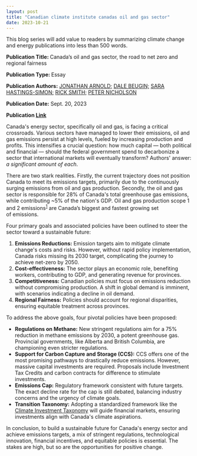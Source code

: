 ```yaml
---
layout: post
title: "Canadian climate institute canadas oil and gas sector"
date: 2023-10-21
---
```


<!-- wp:paragraph -->
<p>This blog series will add value to readers by summarizing climate change and energy publications into less than 500 words.</p>
<!-- /wp:paragraph -->

<!-- wp:paragraph -->
<p><strong>Publication Title: </strong>Canada’s oil and gas sector, the road to net zero and regional fairness</p>
<!-- /wp:paragraph -->

<!-- wp:paragraph -->
<p><strong>Publication Type: </strong>Essay</p>
<!-- /wp:paragraph -->

<!-- wp:paragraph -->
<p><strong>Publication Authors:</strong> <a href="https://climateinstitute.ca/people/jonathan-arnold/">JONATHAN ARNOLD</a><a href="https://climateinstitute.ca/people/dale-beugin/">;</a> <a href="https://climateinstitute.ca/people/dale-beugin/">DALE BEUGIN;</a> <a href="https://climateinstitute.ca/people/sara-hastings-simon/">SARA HASTINGS-SIMON</a><a href="https://climateinstitute.ca/people/rick-smith/">;</a> <a href="https://climateinstitute.ca/people/rick-smith/">RICK SMITH;</a> <a href="https://climateinstitute.ca/people/peter-nicholson/">PETER NICHOLSON</a></p>
<!-- /wp:paragraph -->

<!-- wp:paragraph -->
<p><strong>Publication Date:</strong> Sept. 20, 2023</p>
<!-- /wp:paragraph -->

<!-- wp:paragraph -->
<p><strong>Publication <a href="https://climateinstitute.ca/publications/canadas-oil-and-gas-sector-the-road-to-net-zero-and-regional-fairness/" target="_blank" rel="noreferrer noopener">Link</a></strong></p>
<!-- /wp:paragraph -->

<!-- wp:paragraph -->
<p>Canada's energy sector, specifically oil and gas, is facing a critical crossroads. Various sectors have managed to lower their emissions, oil and gas emissions persist at high levels, fueled by increasing production and profits. This intensifies a crucial question: how much capital — both political and financial — should the federal government spend to decarbonize a sector that international markets will eventually transform? Authors' answer: <em>a significant amount of each</em>.</p>
<!-- /wp:paragraph -->

<!-- wp:paragraph -->
<p>There are two stark realities. Firstly, the current trajectory does not position Canada to meet its emissions targets, primarily due to the continuously surging emissions from oil and gas production. Secondly, the oil and gas sector is responsible for 28% of Canada's total greenhouse gas emissions, while contributing ~5% of the nation's GDP. Oil and gas production scope 1 and 2 emissions<sup data-fn="c1a1f079-bcba-4c7e-bceb-98bbd0070090" class="fn"><a href="#c1a1f079-bcba-4c7e-bceb-98bbd0070090" id="c1a1f079-bcba-4c7e-bceb-98bbd0070090-link">1</a></sup> are Canada’s&nbsp;biggest and fastest growing&nbsp;set of&nbsp;emissions.&nbsp;</p>
<!-- /wp:paragraph -->

<!-- wp:paragraph -->
<p>Four primary goals and associated policies have been outlined to steer the sector toward a sustainable future:</p>
<!-- /wp:paragraph -->

<!-- wp:list {"ordered":true} -->
<ol><!-- wp:list-item -->
<li><strong>Emissions Reductions:</strong> Emission targets aim to mitigate climate change's costs and risks. However, without rapid policy implementation, Canada risks missing its 2030 target, complicating the journey to achieve net-zero by 2050.  </li>
<!-- /wp:list-item -->

<!-- wp:list-item -->
<li><strong>Cost-effectiveness:</strong> The sector plays an economic role, benefiting workers, contributing to GDP, and generating revenue for provinces. </li>
<!-- /wp:list-item -->

<!-- wp:list-item -->
<li><strong>Competitiveness:</strong> Canadian policies must focus on emissions reduction without compromising production. A shift in global demand is imminent, with scenarios indicating a decline in oil demand. </li>
<!-- /wp:list-item -->

<!-- wp:list-item -->
<li><strong>Regional Fairness:</strong> Policies should account for regional disparities, ensuring equitable treatment across provinces. </li>
<!-- /wp:list-item --></ol>
<!-- /wp:list -->

<!-- wp:paragraph -->
<p>To address the above goals, four pivotal policies have been proposed:</p>
<!-- /wp:paragraph -->

<!-- wp:list -->
<ul><!-- wp:list-item -->
<li><strong>Regulations on Methane:</strong> New stringent regulations aim for a 75% reduction in methane emissions by 2030, a potent greenhouse gas. Provincial governments, like Alberta and British Columbia, are championing even stricter regulations.</li>
<!-- /wp:list-item -->

<!-- wp:list-item -->
<li><strong>Support for Carbon Capture and Storage (CCS):</strong> CCS offers one of the most promising pathways to drastically reduce emissions. However, massive capital investments are required. Proposals include Investment Tax Credits and carbon contracts for difference to stimulate investments.</li>
<!-- /wp:list-item -->

<!-- wp:list-item -->
<li><strong>Emissions Cap:</strong> Regulatory framework consistent with future targets. The exact decline rate for the cap is still debated, balancing industry concerns and the urgency of climate goals.</li>
<!-- /wp:list-item -->

<!-- wp:list-item -->
<li><strong>Transition Taxonomy:</strong> Adopting a standardized framework like the <a href="https://www.canada.ca/content/dam/fin/publications/sfac-camfd/2022/09/2022-09-eng.pdf" target="_blank" rel="noreferrer noopener">Climate Investment Taxonomy</a> will guide financial markets, ensuring investments align with Canada's climate aspirations.</li>
<!-- /wp:list-item --></ul>
<!-- /wp:list -->

<!-- wp:paragraph -->
<p>In conclusion, to build a sustainable future for Canada's energy sector and achieve emissions targets, a mix of stringent regulations, technological innovation, financial incentives, and equitable policies is essential. The stakes are high, but so are the opportunities for positive change.</p>
<!-- /wp:paragraph -->

<!-- wp:group {"layout":{"type":"constrained"}} -->
<div class="wp-block-group"><!-- wp:footnotes /--></div>
<!-- /wp:group -->